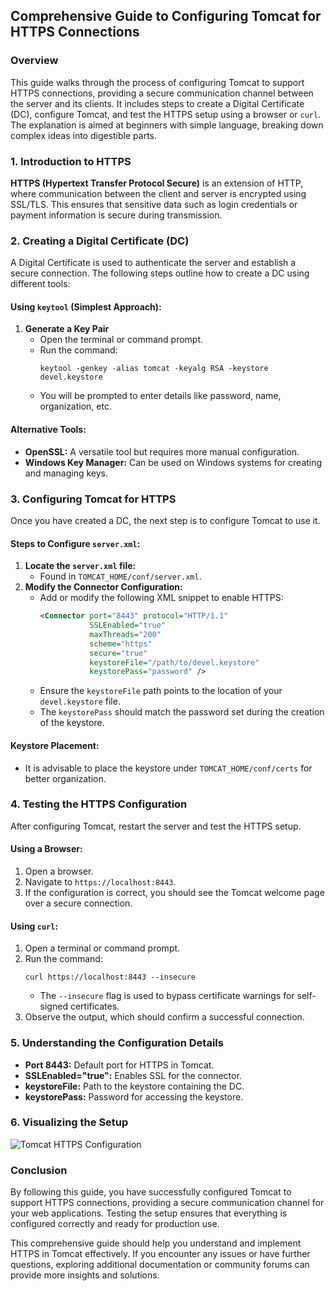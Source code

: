 ## Comprehensive Guide to Configuring Tomcat for HTTPS Connections

### Overview
This guide walks through the process of configuring Tomcat to support HTTPS connections, providing a secure communication channel between the server and its clients. It includes steps to create a Digital Certificate (DC), configure Tomcat, and test the HTTPS setup using a browser or `curl`. The explanation is aimed at beginners with simple language, breaking down complex ideas into digestible parts.

### 1. **Introduction to HTTPS**
**HTTPS (Hypertext Transfer Protocol Secure)** is an extension of HTTP, where communication between the client and server is encrypted using SSL/TLS. This ensures that sensitive data such as login credentials or payment information is secure during transmission.

### 2. **Creating a Digital Certificate (DC)**
A Digital Certificate is used to authenticate the server and establish a secure connection. The following steps outline how to create a DC using different tools:

#### Using `keytool` (Simplest Approach):
1. **Generate a Key Pair**
   - Open the terminal or command prompt.
   - Run the command:
     ```
     keytool -genkey -alias tomcat -keyalg RSA -keystore devel.keystore
     ```
   - You will be prompted to enter details like password, name, organization, etc.

#### Alternative Tools:
- **OpenSSL:** A versatile tool but requires more manual configuration.
- **Windows Key Manager:** Can be used on Windows systems for creating and managing keys.

### 3. **Configuring Tomcat for HTTPS**
Once you have created a DC, the next step is to configure Tomcat to use it.

#### Steps to Configure `server.xml`:
1. **Locate the `server.xml` file:**
   - Found in `TOMCAT_HOME/conf/server.xml`.
2. **Modify the Connector Configuration:**
   - Add or modify the following XML snippet to enable HTTPS:
     ```xml
     <Connector port="8443" protocol="HTTP/1.1"
                SSLEnabled="true"
                maxThreads="200"
                scheme="https"
                secure="true"
                keystoreFile="/path/to/devel.keystore"
                keystorePass="password" />
     ```
   - Ensure the `keystoreFile` path points to the location of your `devel.keystore` file.
   - The `keystorePass` should match the password set during the creation of the keystore.

#### Keystore Placement:
- It is advisable to place the keystore under `TOMCAT_HOME/conf/certs` for better organization.

### 4. **Testing the HTTPS Configuration**
After configuring Tomcat, restart the server and test the HTTPS setup.

#### Using a Browser:
1. Open a browser.
2. Navigate to `https://localhost:8443`.
3. If the configuration is correct, you should see the Tomcat welcome page over a secure connection.

#### Using `curl`:
1. Open a terminal or command prompt.
2. Run the command:
   ```
   curl https://localhost:8443 --insecure
   ```
   - The `--insecure` flag is used to bypass certificate warnings for self-signed certificates.
3. Observe the output, which should confirm a successful connection.

### 5. **Understanding the Configuration Details**
- **Port 8443:** Default port for HTTPS in Tomcat.
- **SSLEnabled="true":** Enables SSL for the connector.
- **keystoreFile:** Path to the keystore containing the DC.
- **keystorePass:** Password for accessing the keystore.

### 6. **Visualizing the Setup**
![Tomcat HTTPS Configuration](https://example.com/tomcat-https-configuration-diagram)

### Conclusion
By following this guide, you have successfully configured Tomcat to support HTTPS connections, providing a secure communication channel for your web applications. Testing the setup ensures that everything is configured correctly and ready for production use.

This comprehensive guide should help you understand and implement HTTPS in Tomcat effectively. If you encounter any issues or have further questions, exploring additional documentation or community forums can provide more insights and solutions.

